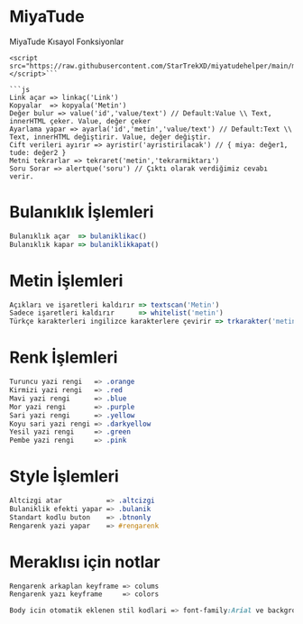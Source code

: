 # MiyaTude
MiyaTude Kısayol Fonksiyonlar

```
<script src="https://raw.githubusercontent.com/StarTrekXD/miyatudehelper/main/miyahelper.js"></script>```

```js
Link açar => linkaç('Link')
Kopyalar  => kopyala('Metin')
Değer bulur => value('id','value/text') // Default:Value \\ Text, innerHTML çeker. Value, değer çeker
Ayarlama yapar => ayarla('id','metin','value/text') // Default:Text \\ Text, innerHTML değiştirir. Value, değer değiştir.
Cift verileri ayırır => ayristir('ayristirilacak') // { miya: değer1, tude: değer2 }
Metni tekrarlar => tekraret('metin','tekrarmiktarı')
Soru Sorar => alertque('soru') // Çıktı olarak verdiğimiz cevabı verir.
```

# Bulanıklık İşlemleri

```js
Bulanıklık açar  => bulaniklikac()
Bulanıklık kapar => bulaniklikkapat()
```

# Metin İşlemleri 

```js
Açıkları ve işaretleri kaldırır => textscan('Metin')
Sadece işaretleri kaldırır      => whitelist('metin')
Türkçe karakterleri ingilizce karakterlere çevirir => trkarakter('metin')
```

# Renk İşlemleri 

```css
Turuncu yazi rengi   => .orange
Kirmizi yazi rengi   => .red
Mavi yazi rengi      => .blue
Mor yazi rengi       => .purple
Sari yazi rengi      => .yellow
Koyu sari yazi rengi => .darkyellow
Yesil yazi rengi     => .green
Pembe yazi rengi     => .pink
```

# Style İşlemleri

```css
Altcizgi atar           => .altcizgi
Bulaniklik efekti yapar => .bulanik
Standart kodlu buton    => .btnonly
Rengarenk yazi yapar    => #rengarenk
```

# Meraklısı için notlar 

```css
Rengarenk arkaplan keyframe => colums
Rengarenk yazı keyframe     => colors

Body icin otomatik eklenen stil kodlari => font-family:Arial ve background-size:cover
```
